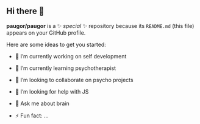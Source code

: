 ## Hi there 👋

**paugor/paugor** is a ✨ _special_ ✨ repository because its `README.md` (this file) appears on your GitHub profile.

Here are some ideas to get you started:

- 🔭 I’m currently working on self development
- 🌱 I’m currently learning psychotherapist
- 👯 I’m looking to collaborate on psycho projects
- 🤔 I’m looking for help with JS
- 💬 Ask me about brain

- ⚡ Fun fact: ...

